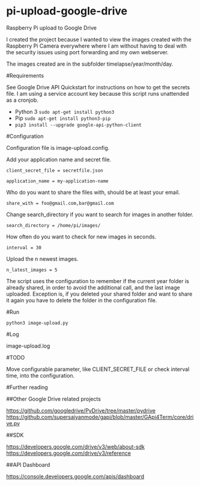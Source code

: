 # pi-upload-google-drive
Raspberry Pi upload to Google Drive

I created the project because I wanted to view the images created with the Raspberry Pi Camera everywhere where I am without having to deal with the security issues using port forwarding and my own webserver.

The images created are in the subfolder timelapse/year/month/day.

#Requirements

See Google Drive API Quickstart for instructions on how to get the secrets file.
I am using a service account key because this script runs unattended as a cronjob.

- Python 3 `sudo apt-get install python3`
- Pip `sudo apt-get install python3-pip`
- `pip3 install --upgrade google-api-python-client`

#Configuration

Configuration file is image-upload.config.

Add your application name and secret file.

`client_secret_file = secretfile.json`

`application_name = my-application-name`


Who do you want to share the files with, should be at least your email.

`share_with = foo@gmail.com,bar@gmail.com`


Change search_directory if you want to search for images in another folder.

`search_directory = /home/pi/images/`


How often do you want to check for new images in seconds.

`interval = 30`

Upload the n newest images.

`n_latest_images = 5`

The script uses the configuration to remember if the current year folder is already shared, in order to avoid the additional call, and the last image uploaded.
Exception is, if you deleted your shared folder and want to share it again you have to delete the folder in the configuration file.

#Run

`python3 image-upload.py`

#Log

image-upload.log

#TODO

Move configurable parameter, like CLIENT_SECRET_FILE or check interval time, into the configuration.

#Further reading

##Other Google Drive related projects

https://github.com/googledrive/PyDrive/tree/master/pydrive
https://github.com/supersaiyanmode/gapi/blob/master/GApi4Term/core/drive.py

##SDK

https://developers.google.com/drive/v3/web/about-sdk
https://developers.google.com/drive/v3/reference

##API Dashboard

https://console.developers.google.com/apis/dashboard
